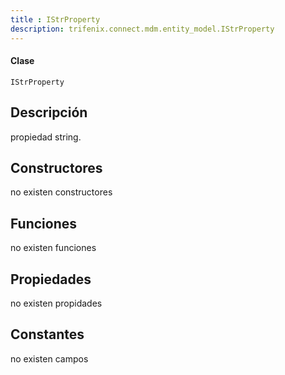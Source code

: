```yaml
---
title : IStrProperty
description: trifenix.connect.mdm.entity_model.IStrProperty
---
```




<CodeBlock slots = 'heading, code' repeat = '1' languages = 'C#' />

#### Clase
```
IStrProperty
```

## Descripción
propiedad string.
## Constructores

no existen constructores


## Funciones

no existen funciones

## Propiedades

no existen propidades

## Constantes
no existen campos

